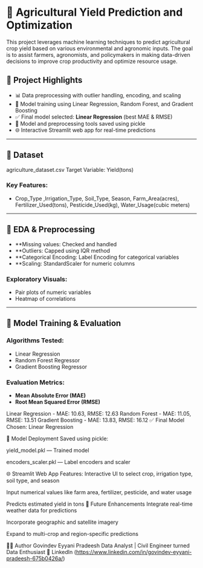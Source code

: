 # 🌾 Agricultural Yield Prediction and Optimization

This project leverages machine learning techniques to predict agricultural crop yield based on various environmental and agronomic inputs. The goal is to assist farmers, agronomists, and policymakers in making data-driven decisions to improve crop productivity and optimize resource usage.

## 📌 Project Highlights

- 📊 Data preprocessing with outlier handling, encoding, and scaling
- 🧠 Model training using Linear Regression, Random Forest, and Gradient Boosting
- ✅ Final model selected: **Linear Regression** (best MAE & RMSE)
- 💾 Model and preprocessing tools saved using pickle
- 🌐 Interactive Streamlit  web app for real-time predictions

---

## 📁 Dataset

agriculture_dataset.csv 
Target Variable: Yield(tons)

### Key Features:

- Crop_Type ,Irrigation_Type, Soil_Type, Season,
   Farm_Area(acres), Fertilizer_Used(tons), Pesticide_Used(kg), Water_Usage(cubic meters)

---

## 🧪 EDA & Preprocessing

- **Missing values: Checked and handled
- **Outliers: Capped using IQR method
- **Categorical Encoding: Label Encoding for categorical variables
- **Scaling: StandardScaler for numeric columns

### Exploratory Visuals:

- Pair plots of numeric variables
- Heatmap of correlations

---

## 🤖 Model Training & Evaluation

### Algorithms Tested:

- Linear Regression
- Random Forest Regressor
- Gradient Boosting Regressor

### Evaluation Metrics:

- **Mean Absolute Error (MAE)**
- **Root Mean Squared Error (RMSE)**


Linear Regression    - MAE: 10.63, RMSE: 12.63
Random Forest        - MAE: 11.05, RMSE: 13.51
Gradient Boosting    - MAE: 13.83, RMSE: 16.12
✅ Final Model Chosen: Linear Regression

💾 Model Deployment
Saved using pickle:

yield_model.pkl — Trained model

encoders_scaler.pkl — Label encoders and scaler

🌐 Streamlit Web App
Features:
Interactive UI to select crop, irrigation type, soil type, and season

Input numerical values like farm area, fertilizer, pesticide, and water usage

Predicts estimated yield in tons
🔮 Future Enhancements
Integrate real-time weather data for predictions

Incorporate geographic and satellite imagery

Expand to multi-crop and region-specific predictions

👨‍💻 Author
Govindev Eyyani Pradeesh
Data Analyst | Civil Engineer turned Data Enthusiast
🔗 LinkedIn (https://www.linkedin.com/in/govindev-eyyani-pradeesh-675b0426a/)
